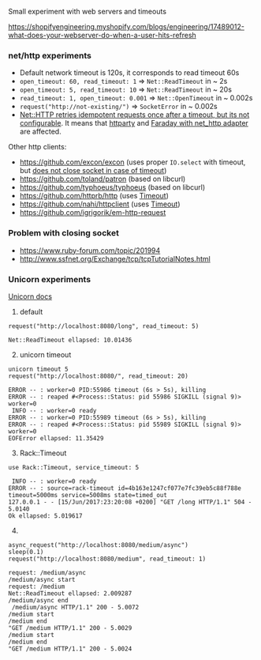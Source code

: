 Small experiment with web servers and timeouts

https://shopifyengineering.myshopify.com/blogs/engineering/17489012-what-does-your-webserver-do-when-a-user-hits-refresh

### net/http experiments

- Default network timeout is 120s, it corresponds to read timeout 60s
- `open_timeout: 60, read_timeout: 1` => `Net::ReadTimeout` in ~ 2s
- `open_timeout: 5, read_timeout: 10` => `Net::ReadTimeout` in ~ 20s
- `read_timeout: 1, open_timeout: 0.001` => `Net::OpenTimeout` in ~ 0.002s
- `request("http://not-existing/")` => `SocketError` in ~ 0.002s
- [Net::HTTP retries idempotent requests once after a timeout, but its not configurable](https://bugs.ruby-lang.org/issues/10674). It means that [httparty](https://github.com/jnunemaker/httparty) and [Faraday with net_http adapter](https://github.com/lostisland/faraday/blob/f994b054f9c4eb3e1200f8fb4f8da89a21d3d346/lib/faraday/adapter.rb) are affected.

Other http clients:
- https://github.com/excon/excon (uses proper `IO.select` with timeout, but [does not close socket in case of timeout](https://github.com/excon/excon/issues/632))
- https://github.com/toland/patron (based on libcurl)
- https://github.com/typhoeus/typhoeus (based on libcurl)
- https://github.com/httprb/http (uses [Timeout](https://flushentitypacket.github.io/ruby/2015/02/21/ruby-timeout-how-does-it-even-work.html))
- https://github.com/nahi/httpclient (uses [Timeout](https://flushentitypacket.github.io/ruby/2015/02/21/ruby-timeout-how-does-it-even-work.html))
- https://github.com/igrigorik/em-http-request

### Problem with closing socket

- https://www.ruby-forum.com/topic/201994
- http://www.ssfnet.org/Exchange/tcp/tcpTutorialNotes.html

### Unicorn experiments

[Unicorn docs](https://bogomips.org/unicorn/Unicorn/Configurator.html)

1. default
```
request("http://localhost:8080/long", read_timeout: 5)

Net::ReadTimeout ellapsed: 10.01436
```

2. unicorn timeout
```
unicorn timeout 5
request("http://localhost:8080/", read_timeout: 20)

ERROR -- : worker=0 PID:55986 timeout (6s > 5s), killing
ERROR -- : reaped #<Process::Status: pid 55986 SIGKILL (signal 9)> worker=0
 INFO -- : worker=0 ready
ERROR -- : worker=0 PID:55989 timeout (6s > 5s), killing
ERROR -- : reaped #<Process::Status: pid 55989 SIGKILL (signal 9)> worker=0
EOFError ellapsed: 11.35429
```

3. Rack::Timeout
```
use Rack::Timeout, service_timeout: 5

 INFO -- : worker=0 ready
ERROR -- : source=rack-timeout id=4b163e1247cf077e7fc39eb5c88f788e timeout=5000ms service=5008ms state=timed_out
127.0.0.1 - - [15/Jun/2017:23:20:08 +0200] "GET /long HTTP/1.1" 504 - 5.0140
Ok ellapsed: 5.019617
```

4.
```
async_request("http://localhost:8080/medium/async")
sleep(0.1)
request("http://localhost:8080/medium", read_timeout: 1)

request: /medium/async
/medium/async start
request: /medium
Net::ReadTimeout ellapsed: 2.009287
/medium/async end
 /medium/async HTTP/1.1" 200 - 5.0072
/medium start
/medium end
"GET /medium HTTP/1.1" 200 - 5.0029
/medium start
/medium end
"GET /medium HTTP/1.1" 200 - 5.0024
```
